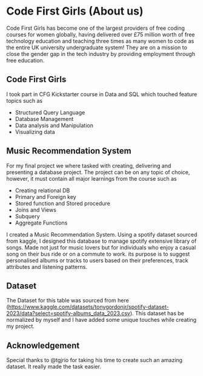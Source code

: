 # Code First Girls (About us)
Code First Girls has become one of the largest providers of free coding courses for women globally, having delivered over £75 million worth of free technology education and teaching three times as many women to code as the entire UK university undergraduate system! They are on a mission to close the gender gap in the tech industry by providing employment through free education. 

## Code First Girls
I took part in CFG Kickstarter course in Data and SQL which touched feature topics such as 
- Structured Query Language
- Database Management
- Data analysis and Manipulation
- Visualizing data 

## Music Recommendation System
For my final project we where tasked with creating, delivering and presenting a database project. The project can be on any topic of choice, however, it must contain all major learnings from the course such as 
- Creating relational DB
- Primary and Foreign key
- Stored function and Stored procedure
- Joins and Views
- Subquery
- Aggregate Functions

I created a Music Recommendation System. Using a spotify dataset sourced from kaggle, I designed this database to manage spotify extensive library of songs. Made not just for music lovers but for individuals who enjoy a casual song on their bus ride or on a commute to work. its purpose is to suggest personalised albums or tracks to users based on their preferences, track attributes and listening patterns. 

## Dataset
The Dataset for this table was sourced from here (https://www.kaggle.com/datasets/tonygordonjr/spotify-dataset-2023/data?select=spotify-albums_data_2023.csv). This dataset has be normalized by myself and I have added some unique touches while creating my project.


## Acknowledgement
Special thanks to @tgjrio for taking his time to create such an amazing dataset. It really made the task easier. 
